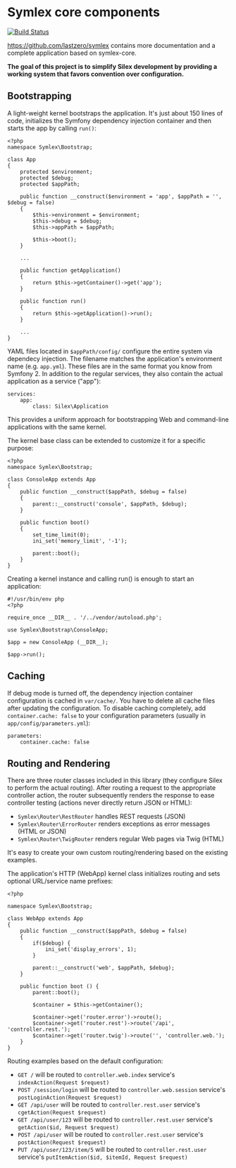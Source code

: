 Symlex core components
======================

[![Build Status](https://travis-ci.org/lastzero/symlex-core.png?branch=master)](https://travis-ci.org/lastzero/symlex-core)

https://github.com/lastzero/symlex contains more documentation and a complete application based on symlex-core.

**The goal of this project is to simplify Silex development by providing a working system that favors convention over configuration.**

Bootstrapping
-------------
A light-weight kernel bootstraps the application. It's just about 150 lines of code, initializes the Symfony dependency injection container and then starts the app by calling `run()`:

```
<?php
namespace Symlex\Bootstrap;

class App
{
    protected $environment;
    protected $debug;
    protected $appPath;

    public function __construct($environment = 'app', $appPath = '', $debug = false)
    {
        $this->environment = $environment;
        $this->debug = $debug;
        $this->appPath = $appPath;

        $this->boot();
    }
    
    ...
    
    public function getApplication()
    {
        return $this->getContainer()->get('app');
    }
    
    public function run()
    {
        return $this->getApplication()->run();
    }
    
    ...
}
```

YAML files located in `$appPath/config/` configure the entire system via dependecy injection. The filename matches the application's environment name (e.g. `app.yml`). These files are in the same format you know from Symfony 2. In addition to the regular services, they also contain the actual application as a service ("app"):

    services:
        app:
            class: Silex\Application

This provides a uniform approach for bootstrapping Web and command-line applications with the same kernel.

The kernel base class can be extended to customize it for a specific purpose:

```
<?php
namespace Symlex\Bootstrap;

class ConsoleApp extends App
{
    public function __construct($appPath, $debug = false)
    {
        parent::__construct('console', $appPath, $debug);
    }

    public function boot()
    {
        set_time_limit(0);
        ini_set('memory_limit', '-1');

        parent::boot();
    }
}
```

Creating a kernel instance and calling run() is enough to start an application:

```
#!/usr/bin/env php
<?php

require_once __DIR__ . '/../vendor/autoload.php';

use Symlex\Bootstrap\ConsoleApp;

$app = new ConsoleApp (__DIR__);

$app->run();
```

Caching
-------
If debug mode is turned off, the dependency injection container configuration is cached in `var/cache/`. You have to delete all cache files after updating the configuration. To disable caching completely, add `container.cache: false` to your configuration parameters (usually in `app/config/parameters.yml`): 

    parameters:
        container.cache: false

Routing and Rendering
---------------------
There are three router classes included in this library (they configure Silex to perform the actual routing). After routing a request to the appropriate controller action, the router subsequently renders the response to ease controller testing (actions never directly return JSON or HTML):

- `Symlex\Router\RestRouter` handles REST requests (JSON)
- `Symlex\Router\ErrorRouter` renders exceptions as error messages (HTML or JSON)
- `Symlex\Router\TwigRouter` renders regular Web pages via Twig (HTML)

It's easy to create your own custom routing/rendering based on the existing examples.

The application's HTTP (WebApp) kernel class initializes routing and sets optional URL/service name prefixes:
```
<?php

namespace Symlex\Bootstrap;

class WebApp extends App
{
    public function __construct($appPath, $debug = false)
    {
        if($debug) {
            ini_set('display_errors', 1);
        }

        parent::__construct('web', $appPath, $debug);
    }

    public function boot () {
        parent::boot();

        $container = $this->getContainer();

        $container->get('router.error')->route();
        $container->get('router.rest')->route('/api', 'controller.rest.');
        $container->get('router.twig')->route('', 'controller.web.');
    }
}
```

Routing examples based on the default configuration:
- `GET /` will be routed to `controller.web.index` service's `indexAction(Request $request)`
- `POST /session/login` will be routed to `controller.web.session` service's `postLoginAction(Request $request)`
- `GET /api/user` will be routed to `controller.rest.user` service's `cgetAction(Request $request)`
- `GET /api/user/123` will be routed to `controller.rest.user` service's `getAction($id, Request $request)`
- `POST /api/user` will be routed to `controller.rest.user` service's `postAction(Request $request)`
- `PUT /api/user/123/item/5` will be routed to `controller.rest.user` service's `putItemAction($id, $itemId, Request $request)`
